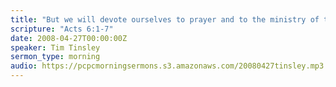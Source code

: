 ```yaml
---
title: "But we will devote ourselves to prayer and to the ministry of the Word"
scripture: "Acts 6:1-7"
date: 2008-04-27T00:00:00Z
speaker: Tim Tinsley
sermon_type: morning
audio: https://pcpcmorningsermons.s3.amazonaws.com/20080427tinsley.mp3 
---
```



